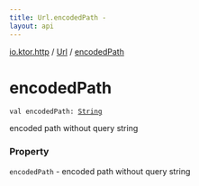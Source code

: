 ```yaml
---
title: Url.encodedPath - 
layout: api
---
```


<div class='api-docs-breadcrumbs'><a href="../index.html">io.ktor.http</a> / <a href="index.html">Url</a> / <a href="./encoded-path.html">encodedPath</a></div>

# encodedPath

<div class="signature"><code><span class="keyword">val </span><span class="identifier">encodedPath</span><span class="symbol">: </span><a href="https://kotlinlang.org/api/latest/jvm/stdlib/kotlin/-string/index.html"><span class="identifier">String</span></a></code></div>

encoded path without query string

### Property

<code>encodedPath</code> - encoded path without query string
